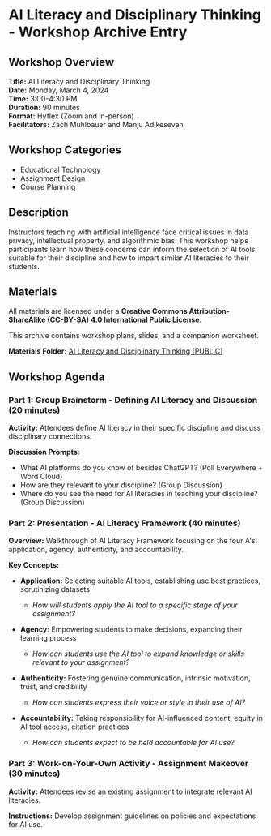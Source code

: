 # AI Literacy and Disciplinary Thinking - Workshop Archive Entry

## Workshop Overview

**Title:** AI Literacy and Disciplinary Thinking  
**Date:** Monday, March 4, 2024  
**Time:** 3:00-4:30 PM  
**Duration:** 90 minutes  
**Format:** Hyflex (Zoom and in-person)  
**Facilitators:** Zach Muhlbauer and Manju Adikesevan

## Workshop Categories

- Educational Technology
- Assignment Design  
- Course Planning

## Description

Instructors teaching with artificial intelligence face critical issues in data privacy, intellectual property, and algorithmic bias. This workshop helps participants learn how these concerns can inform the selection of AI tools suitable for their discipline and how to impart similar AI literacies to their students.

## Materials

All materials are licensed under a **Creative Commons Attribution-ShareAlike (CC-BY-SA) 4.0 International Public License**.

This archive contains workshop plans, slides, and a companion worksheet.

**Materials Folder:** [AI Literacy and Disciplinary Thinking [PUBLIC]](https://drive.google.com/drive/folders/10c9-oiAUOYh-s7IqYYt-ZvcUMqu0Rzkr?usp=sharing)

## Workshop Agenda

### Part 1: Group Brainstorm - Defining AI Literacy and Discussion (20 minutes)

**Activity:** Attendees define AI literacy in their specific discipline and discuss disciplinary connections.

**Discussion Prompts:**
- What AI platforms do you know of besides ChatGPT? (Poll Everywhere + Word Cloud)
- How are they relevant to your discipline? (Group Discussion)
- Where do you see the need for AI literacies in teaching your discipline? (Group Discussion)

### Part 2: Presentation - AI Literacy Framework (40 minutes)

**Overview:** Walkthrough of AI Literacy Framework focusing on the four A's: application, agency, authenticity, and accountability.

**Key Concepts:**

- **Application:** Selecting suitable AI tools, establishing use best practices, scrutinizing datasets
  - *How will students apply the AI tool to a specific stage of your assignment?*

- **Agency:** Empowering students to make decisions, expanding their learning process
  - *How can students use the AI tool to expand knowledge or skills relevant to your assignment?*

- **Authenticity:** Fostering genuine communication, intrinsic motivation, trust, and credibility
  - *How can students express their voice or style in their use of AI?*

- **Accountability:** Taking responsibility for AI-influenced content, equity in AI tool access, citation practices
  - *How can students expect to be held accountable for AI use?*

### Part 3: Work-on-Your-Own Activity - Assignment Makeover (30 minutes)

**Activity:** Attendees revise an existing assignment to integrate relevant AI literacies.

**Instructions:** Develop assignment guidelines on policies and expectations for AI use.
